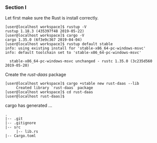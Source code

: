 ### Section I
Let first make sure the Rust is install correctly.

```
[user@localhost workspace]$ rustup -V
rustup 1.18.3 (435397f48 2019-05-22)
[user@localhost workspace]$ cargo -V
cargo 1.35.0 (6f3e9c367 2019-04-04)
[user@localhost workspace]$ rustup default stable
info: using existing install for 'stable-x86_64-pc-windows-msvc'
info: default toolchain set to 'stable-x86_64-pc-windows-msvc'

  stable-x86_64-pc-windows-msvc unchanged - rustc 1.35.0 (3c235d560 2019-05-20)

```

Create the _rust-daas_ package

```
[user@localhost workspace]$ cargo +stable new rust-daas --lib
     Created library `rust-daas` package
[user@localhost workspace]$ cd rust-daas
[user@localhost rust-daas]$ 
```

cargo has generated ...
```
.
|-- .git
|-- .gitignore
|-- src
     |-- lib.rs
|-- Cargo.toml  
```
